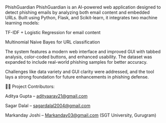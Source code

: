 PhishGuardian
PhishGuardian is an AI-powered web application designed to detect phishing emails by analyzing both email content and embedded URLs. Built using Python, Flask, and Scikit-learn, it integrates two machine learning models:

TF-IDF + Logistic Regression for email content

Multinomial Naive Bayes for URL classification

The system features a modern web interface and improved GUI with tabbed analysis, color-coded buttons, and enhanced usability. The dataset was expanded to include real-world phishing samples for better accuracy.

Challenges like data variety and GUI clarity were addressed, and the tool lays a strong foundation for future enhancements in phishing defense.

👨‍💻 Project Contributors:

Aditya Gupta – adityaarav21@gmail.com

Sagar Dalal – sagardalal2004@gmail.com

Markanday Joshi – Markanday03@gmail.com (SGT University, Gurugram)
